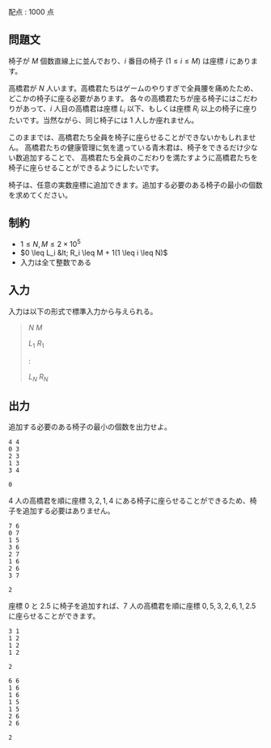 配点 : $1000$ 点

## 問題文

椅子が $M$ 個数直線上に並んでおり、$i$ 番目の椅子 $(1 \leq i \leq M)$ は座標 $i$ にあります。

高橋君が $N$ 人います。高橋君たちはゲームのやりすぎで全員腰を痛めたため、どこかの椅子に座る必要があります。
各々の高橋君たちが座る椅子にはこだわりがあって、$i$ 人目の高橋君は座標 $L_i$ 以下、もしくは座標 $R_i$ 以上の椅子に座りたいです。当然ながら、同じ椅子には $1$ 人しか座れません。

このままでは、高橋君たち全員を椅子に座らせることができないかもしれません。
高橋君たちの健康管理に気を遣っている青木君は、椅子をできるだけ少ない数追加することで、
高橋君たち全員のこだわりを満たすように高橋君たちを椅子に座らせることができるようにしたいです。

椅子は、任意の実数座標に追加できます。追加する必要のある椅子の最小の個数を求めてください。

## 制約

- $1 \leq N,M \leq 2 \times 10^5$
- $0 \leq L_i &lt; R_i \leq M + 1(1 \leq i \leq N)$
- 入力は全て整数である

## 入力

入力は以下の形式で標準入力から与えられる。

> $N$ $M$
> 
> $L_1$ $R_1$
> 
> $:$
> 
> $L_N$ $R_N$

## 出力

追加する必要のある椅子の最小の個数を出力せよ。

```input1
4 4
0 3
2 3
1 3
3 4
```

```output1
0
```

$4$ 人の高橋君を順に座標 $3,2,1,4$ にある椅子に座らせることができるため、椅子を追加する必要はありません。

```input2
7 6
0 7
1 5
3 6
2 7
1 6
2 6
3 7
```

```output2
2
```

座標 $0$ と $2.5$ に椅子を追加すれば、$7$ 人の高橋君を順に座標 $0,5,3,2,6,1,2.5$ に座らせることができます。

```input3
3 1
1 2
1 2
1 2
```

```output3
2
```

```input4
6 6
1 6
1 6
1 5
1 5
2 6
2 6
```

```output4
2
```